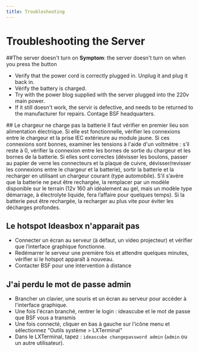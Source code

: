 ```yaml
---
title: Troubleshooting
---
```


# Troubleshooting the Server

##The server doesn't turn on
**Symptom**: the server doesn't turn on when you press the button 
- Verify that the power cord is correctly plugged in.  Unplug it and plug it back in.
- Vérify the battery is charged.
- Try with the power blog supplied with the server plugged into the 220v main power.
- If it still doesn't work, the servir is defective, and needs to be returned to the manufacturer for repairs.  Contage BSF headquarters. 

## Le chargeur ne charge pas la batterie
Il faut vérifier en premier lieu son alimentation électrique. Si elle est fonctionnelle, vérifier les connexions entre le chargeur et la prise IEC extérieure au module jaune. Si ces connexions sont bonnes, examiner les tensions à l'aide d'un voltmètre : s’il reste à 0, vérifier la connexion entre les bornes de sortie du chargeur et les bornes de la batterie. Si elles sont correctes (dévisser les boulons, passer au papier de verre les connecteurs et la plaque de cuivre, dévisser/revisser les connexions entre le chargeur et la batterie), sortir la batterie et la recharger en utilisant un chargeur courant (type automobile). 
S’il s’avère que la batterie ne peut être rechargée, la remplacer par un modèle disponible sur le terrain (12v 160 ah idéalement au gel, mais un modèle type démarrage, à électrolyte liquide, fera l’affaire pour quelques temps). 
Si la batterie peut être rechargée, la recharger au plus vite pour éviter les décharges profondes. 

## Le hotspot Ideasbox n'apparait pas
- Connecter un écran au serveur (à défaut, un video projecteur) et vérifier que l’interface graphique fonctionne. 
- Redémarrer le serveur une première fois et attendre quelques minutes, vérifier si le hotspot apparaît à nouveau.
- Contacter BSF pour une intervention à distance 

## J'ai perdu le mot de passe admin

* Brancher un clavier, une souris et un écran au serveur pour accéder à l'interface graphique.
* Une fois l'écran branché, rentrer le login : ideascube et le mot de passe que BSF vous a transmis
* Une fois connecté, cliquer en bas à gauche sur l'icône menu et sélectionnez "Outils système > LXTerminal"
* Dans le LXTerminal, tapez : ```ideascube changepassword admin``` (```admin``` ou un autre utilisateur).
